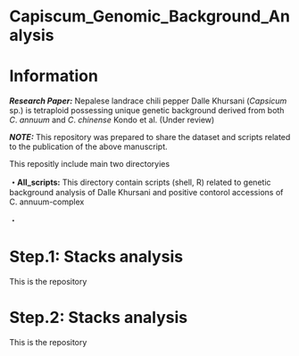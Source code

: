 # Capiscum_Genomic_Background_Analysis
# Information

***Research Paper:*** Nepalese landrace chili pepper Dalle Khursani (*Capsicum* sp.) is tetraploid possessing unique genetic background derived from both *C*. *annuum* and *C*. *chinense*
                      Kondo et al. (Under review) 

***NOTE:*** This repository was prepared to share the dataset and scripts related to the publication of the above manuscript. 

 This repositly include main two directoryies

**・All_scripts:** This directory contain scripts (shell, R) related to genetic background analysis of Dalle Khursani and positive contorol accessions of C. annuum-complex 

・

# Step.1: Stacks analysis
This is the repository 

# Step.2: Stacks analysis
This is the repository 

